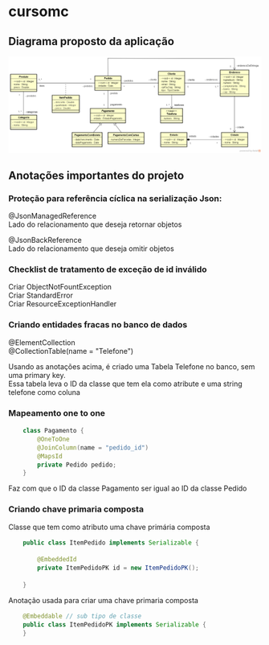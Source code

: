 # cursomc

## Diagrama proposto da aplicação

![Diagrama da aplicacao](./diagrama.png)

## Anotações importantes do projeto

### Proteção para referência cíclica na serialização Json:
@JsonManagedReference  
Lado do relacionamento que deseja retornar objetos

@JsonBackReference  
Lado do relacionamento que deseja omitir objetos

### Checklist de tratamento de exceção de id inválido
Criar ObjectNotFountException  
Criar StandardError  
Criar ResourceExceptionHandler  

### Criando entidades fracas no banco de dados
@ElementCollection  
@CollectionTable(name = "Telefone")

Usando as anotações acima, é criado uma Tabela Telefone no banco, sem uma primary key.  
Essa tabela leva o ID da classe que tem ela como atribute e uma string telefone como coluna

### Mapeamento one to one
```java
    class Pagamento {
        @OneToOne
        @JoinColumn(name = "pedido_id")
        @MapsId 
        private Pedido pedido;
    }
```

Faz com que o ID da classe Pagamento ser igual ao ID da classe Pedido

### Criando chave primaria composta  

Classe que tem como atributo uma chave primária composta
```java
    public class ItemPedido implements Serializable {
    
        @EmbeddedId
        private ItemPedidoPK id = new ItemPedidoPK();
    
    }
```

Anotação usada para criar uma chave primaria composta
```java
    @Embeddable // sub tipo de classe
    public class ItemPedidoPK implements Serializable {
    }
```
